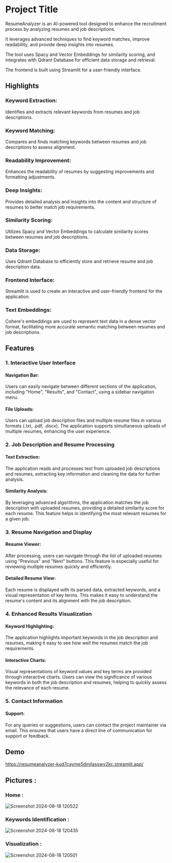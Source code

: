 
# Project Title

ResumeAnalyzer is an AI-powered tool designed to enhance the recruitment process by analyzing resumes and job descriptions.

It leverages advanced techniques to find keyword matches, improve readability, and provide deep insights into resumes.

The tool uses Spacy and Vector Embeddings for similarity scoring, and integrates with Qdrant Database for efficient data storage and retrieval. 

The frontend is built using Streamlit for a user-friendly interface.
## Highlights


### Keyword Extraction: 
Identifies and extracts relevant keywords from resumes and job descriptions.

### Keyword Matching: 
Compares and finds matching keywords between resumes and job descriptions to assess alignment.

### Readability Improvement: 
Enhances the readability of resumes by suggesting improvements and formatting adjustments.

### Deep Insights: 
Provides detailed analysis and insights into the content and structure of resumes to better match job requirements.

### Similarity Scoring: 
Utilizes Spacy and Vector Embeddings to calculate similarity scores between resumes and job descriptions.

### Data Storage: 
Uses Qdrant Database to efficiently store and retrieve resume and job description data.

### Frontend Interface: 
Streamlit is used to create an interactive and user-friendly frontend for the application.

###  Text Embeddings: 
Cohere's embeddings are used to represent text data in a dense vector format, facilitating more accurate semantic matching between resumes and job descriptions.

## Features

### 1. Interactive User Interface

#### Navigation Bar:
Users can easily navigate between different sections of the application, including "Home", "Results", and "Contact", using a sidebar navigation menu.

#### File Uploads: 
Users can upload job description files and multiple resume files in various formats (.txt, .pdf, .docx). The application supports simultaneous uploads of multiple resumes, enhancing the user experience.

### 2. Job Description and Resume Processing
#### Text Extraction: 
The application reads and processes text from uploaded job descriptions and resumes, extracting key information and cleaning the data for further analysis.

#### Similarity Analysis: 
By leveraging advanced algorithms, the application matches the job description with uploaded resumes, providing a detailed similarity score for each resume. This feature helps in identifying the most relevant resumes for a given job.

### 3. Resume Navigation and Display
#### Resume Viewer: 
After processing, users can navigate through the list of uploaded resumes using "Previous" and "Next" buttons. This feature is especially useful for reviewing multiple resumes quickly and efficiently.

#### Detailed Resume View: 
Each resume is displayed with its parsed data, extracted keywords, and a visual representation of key terms. This makes it easy to understand the resume's content and its alignment with the job description.

### 4. Enhanced Results Visualization
#### Keyword Highlighting: 
The application highlights important keywords in the job description and resumes, making it easy to see how well the resumes match the job requirements.

#### Interactive Charts: 
Visual representations of keyword values and key terms are provided through interactive charts. Users can view the significance of various keywords in both the job description and resumes, helping to quickly assess the relevance of each resume.

### 5. Contact Information
#### Support: 
For any queries or suggestions, users can contact the project maintainer via email. This ensures that users have a direct line of communication for support or feedback.

## Demo

https://resumeanalyzer-kud7cayme5dmjlasswv2kc.streamlit.app/

## Pictures : 

### Home : 

![Screenshot 2024-08-18 120522](https://github.com/user-attachments/assets/c5a3b0ec-aa5d-4449-a9a5-f08818387827)


### Keywords Identification :

![Screenshot 2024-08-18 120435](https://github.com/user-attachments/assets/7e88ee1b-6627-4c6a-a55f-4e5a45ca7046)


### Visualization :

![Screenshot 2024-08-18 120501](https://github.com/user-attachments/assets/a9e776bf-68da-4f91-9960-790a1127b9e8)

